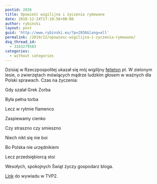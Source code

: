 ```yaml
---
postid: 2036
title: Opowieść wigilijna i życzenia rymowane
date: 2010-12-24T17:10:56+00:00
author: rybinski
layout: post
guid: 'http://www.rybinski.eu/?p=2036&lang=all'
permalink: /2010/12/opowiesc-wigilijna-i-zyczenia-rymowane/
dsq_thread_id:
  - 3163279583
categories:
  - without categories
---
```

Dzisiaj w Rzeczpospolitej ukazał się mój wigilijny [felieton](http://www.rp.pl/artykul/5,583375.html) pt. W zielonym lesie, o zwierzętach mówiących mądrze ludzkim głosem w ważnych dla Polski sprawach. Czas na życzenia:

Gdy szalał Grek Zorba

Była pełna torba

Lecz w rytmie flamenco

Zaspiewamy cienko

Czy straszno czy smieszno

Niech nikt się nie boi

Bo Polska nie urzędnikiem

Lecz przedsiębiorcą stoi

Wesołych, spokojnych Świąt życzy gospodarz bloga.

[Link](http://www.tvp.pl/publicystyka/polityka/goracy-temat/wideo/23122010-1840/3517352) do wywiadu w TVP2.
